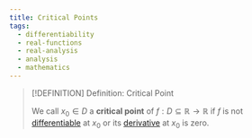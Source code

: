 ```yaml
---
title: Critical Points
tags:
  - differentiability
  - real-functions
  - real-analysis
  - analysis
  - mathematics
---
```


>[!DEFINITION] Definition: Critical Point
>
>We call $x_0 \in D$ a **critical point** of $f: D \subseteq \mathbb{R} \to \mathbb{R}$ if $f$ is not [differentiable](./index.md) at $x_0$ or its [derivative](./index.md) at $x_0$ is zero.
>